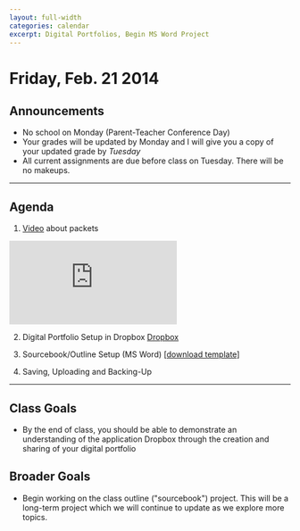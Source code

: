 ```yaml
---
layout: full-width
categories: calendar
excerpt: Digital Portfolios, Begin MS Word Project
---
```

# Friday, Feb. 21 2014 #

## Announcements ##

* No school on Monday (Parent-Teacher Conference Day)
* Your grades will be updated by Monday and I will give you a copy of your updated grade by *Tuesday*
* All current assignments are due before class on Tuesday.  There will be no makeups.

***
## Agenda ##

1.  [Video](http://worldsciencefestival.com/videos/there_and_back_again_a_packets_tale) about packets
<div class="flex-video"><iframe class="wsftv-player" type="text/html" src="http://worldsciencefestival.com/videos/embedded/1884" frameborder="0"></iframe></div>

2.  Digital Portfolio Setup in Dropbox [Dropbox](http://dropbox.com)

3.  Sourcebook/Outline Setup (MS Word) [[download template]](https://dl.dropboxusercontent.com/u/3135266/classes/Sourcebook_Template.docx)

4.  Saving, Uploading and Backing-Up

***

## Class Goals ##

* By the end of class, you should be able to demonstrate an understanding of the application Dropbox through the creation and sharing of your digital portfolio

## Broader Goals ##

* Begin working on the class outline ("sourcebook") project.  This will be a long-term project which we will continue to update as we explore more topics.